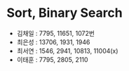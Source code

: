 # Sort, Binary Search
- 김채일 : 7795, 11651, 1072번  
- 최은성 : 13706, 1931, 1946  
- 최서연 : 1546, 2941, 10813, 11004(x)  
- 이태훈 : 7795, 2805, 2110
